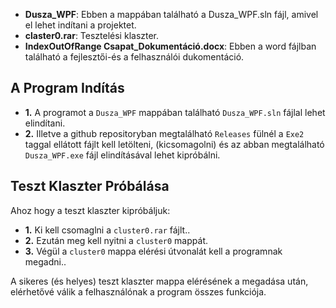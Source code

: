 - **Dusza_WPF**: Ebben a mappában található a Dusza_WPF.sln fájl, amivel el lehet indítani a projektet.
- **claster0.rar**: Tesztelési klaszter.
- **IndexOutOfRange Csapat_Dokumentáció.docx**: Ebben a word fájlban található a fejlesztői-és a felhasználói dukomentáció.

## A Program Indítás

- **1.** A programot a `Dusza_WPF` mappában található `Dusza_WPF.sln` fájlal lehet elindítani.
- **2.** Illetve a github repositoryban megtalálható `Releases` fülnél a `Exe2` taggal ellátott fájlt kell letölteni, (kicsomagolni) és az abban megtalálható `Dusza_WPF.exe` fájl elindításával lehet kipróbálni.

## Teszt Klaszter Próbálása

Ahoz hogy a teszt klaszter kipróbáljuk:

- **1.** Ki kell csomaglni a `cluster0.rar` fájlt..
- **2.** Ezután meg kell nyitni a `cluster0` mappát.
- **3.** Végül a `cluster0` mappa elérési útvonalát kell a programnak megadni..
  
 A sikeres (és helyes) teszt klaszter mappa elérésének a megadása után, elérhetővé válik a felhasználónak a program összes funkciója.
